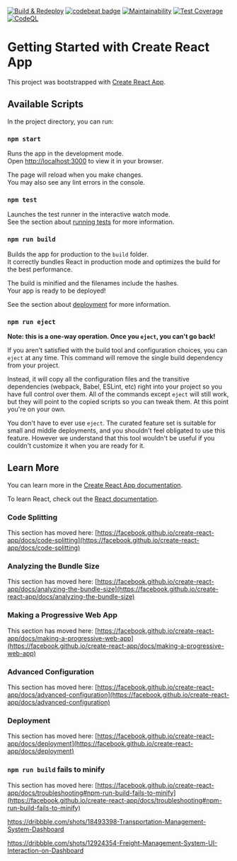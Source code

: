 
[![Build & Redeploy](https://github.com/arasfi/delivery-frontend-reactjs/actions/workflows/build.yaml/badge.svg?event=push)](https://github.com/arasfi/delivery-frontend-reactjs/actions/workflows/build.yaml) [![codebeat badge](https://codebeat.co/badges/e928afa1-3d28-43c7-a9d7-000fe8b544b4)](https://codebeat.co/projects/github-com-arasfi-delivery-frontend-reactjs-main) [![Maintainability](https://api.codeclimate.com/v1/badges/3f88da0d041e7b13685d/maintainability)](https://codeclimate.com/github/arasfi/delivery-frontend-reactjs/maintainability) [![Test Coverage](https://api.codeclimate.com/v1/badges/3f88da0d041e7b13685d/test_coverage)](https://codeclimate.com/github/arasfi/delivery-frontend-reactjs/test_coverage) [![CodeQL](https://github.com/arasfi/delivery-frontend-reactjs/actions/workflows/codeql-analysis.yml/badge.svg?branch=main)](https://github.com/arasfi/delivery-frontend-reactjs/actions/workflows/codeql-analysis.yml)
# Getting Started with Create React App

This project was bootstrapped with [Create React App](https://github.com/facebook/create-react-app).

## Available Scripts

In the project directory, you can run:

### `npm start`

Runs the app in the development mode.\
Open [http://localhost:3000](http://localhost:3000) to view it in your browser.

The page will reload when you make changes.\
You may also see any lint errors in the console.

### `npm test`

Launches the test runner in the interactive watch mode.\
See the section about [running tests](https://facebook.github.io/create-react-app/docs/running-tests) for more information.

### `npm run build`

Builds the app for production to the `build` folder.\
It correctly bundles React in production mode and optimizes the build for the best performance.

The build is minified and the filenames include the hashes.\
Your app is ready to be deployed!

See the section about [deployment](https://facebook.github.io/create-react-app/docs/deployment) for more information.

### `npm run eject`

**Note: this is a one-way operation. Once you `eject`, you can't go back!**

If you aren't satisfied with the build tool and configuration choices, you can `eject` at any time. This command will remove the single build dependency from your project.

Instead, it will copy all the configuration files and the transitive dependencies (webpack, Babel, ESLint, etc) right into your project so you have full control over them. All of the commands except `eject` will still work, but they will point to the copied scripts so you can tweak them. At this point you're on your own.

You don't have to ever use `eject`. The curated feature set is suitable for small and middle deployments, and you shouldn't feel obligated to use this feature. However we understand that this tool wouldn't be useful if you couldn't customize it when you are ready for it.

## Learn More

You can learn more in the [Create React App documentation](https://facebook.github.io/create-react-app/docs/getting-started).

To learn React, check out the [React documentation](https://reactjs.org/).

### Code Splitting

This section has moved here: [https://facebook.github.io/create-react-app/docs/code-splitting](https://facebook.github.io/create-react-app/docs/code-splitting)

### Analyzing the Bundle Size

This section has moved here: [https://facebook.github.io/create-react-app/docs/analyzing-the-bundle-size](https://facebook.github.io/create-react-app/docs/analyzing-the-bundle-size)

### Making a Progressive Web App

This section has moved here: [https://facebook.github.io/create-react-app/docs/making-a-progressive-web-app](https://facebook.github.io/create-react-app/docs/making-a-progressive-web-app)

### Advanced Configuration

This section has moved here: [https://facebook.github.io/create-react-app/docs/advanced-configuration](https://facebook.github.io/create-react-app/docs/advanced-configuration)

### Deployment

This section has moved here: [https://facebook.github.io/create-react-app/docs/deployment](https://facebook.github.io/create-react-app/docs/deployment)

### `npm run build` fails to minify

This section has moved here: [https://facebook.github.io/create-react-app/docs/troubleshooting#npm-run-build-fails-to-minify](https://facebook.github.io/create-react-app/docs/troubleshooting#npm-run-build-fails-to-minify)


https://dribbble.com/shots/18493398-Transportation-Management-System-Dashboard

https://dribbble.com/shots/12924354-Freight-Management-System-UI-Interaction-on-Dashboard